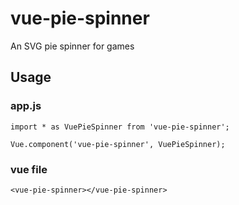 # vue-pie-spinner
An SVG pie spinner for games

## Usage

### app.js
```
import * as VuePieSpinner from 'vue-pie-spinner';

Vue.component('vue-pie-spinner', VuePieSpinner);
```

### vue file
```
<vue-pie-spinner></vue-pie-spinner>
```